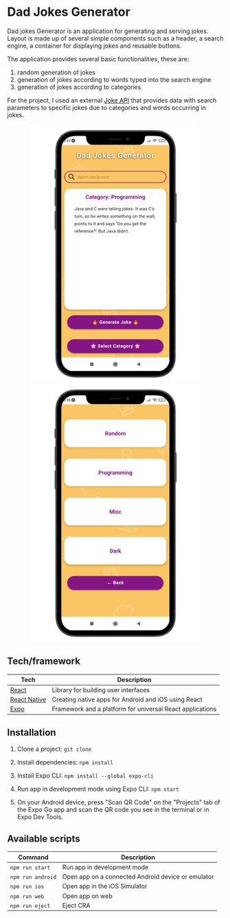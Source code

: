# Dad Jokes Generator

Dad jokes Generator is an application for generating and serving jokes. Layout is made up of several simple components such as a header, a search engine, a container for displaying jokes and reusable buttons.

The application provides several basic functionalities, these are:

1. random generation of jokes
2. generation of jokes according to words typed into the search engine
3. generation of jokes according to categories

For the project, I used an external [Joke API](https://v2.jokeapi.dev/) that provides data with search parameters to specific jokes due to categories and words occurring in jokes.

<p float="left" align="center">
  <img src="./assets/dad-jokes-front.png" width="400" alt="Dad-jokes-front">
    <img src="./assets/dad-jokes-modal.png"  width="400" alt="Dad-jokes-modal">
</p>

## Tech/framework

| Tech                                     | Description                                               |
| ---------------------------------------- | --------------------------------------------------------- |
| [React](https://reactjs.org/)            | Library for building user interfaces                      |
| [React Native](https://reactnative.dev/) | Creating native apps for Android and iOS using React      |
| [Expo](https://docs.expo.io/)            | Framework and a platform for universal React applications |

## Installation

1. Clone a project: `git clone`

2. Install dependencies: `npm install`

3. Install Expo CLI: `npm install --global expo-cli`

4. Run app in development mode using Expo CLI: `npm start`

5. On your Android device, press "Scan QR Code" on the "Projects" tab of the Expo Go app and scan the QR code you see in the terminal or in Expo Dev Tools.

## Available scripts

| Command           | Description                                        |
| ----------------- | -------------------------------------------------- |
| `npm run start`   | Run app in development mode                        |
| `npm run android` | Open app on a connected Android device or emulator |
| `npm run ios`     | Open app in the iOS Simulator                      |
| `npm run web`     | Open app on web                                    |
| `npm run eject`   | Eject CRA                                          |
